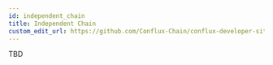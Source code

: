 ```yaml
---
id: independent_chain
title: Independent Chain
custom_edit_url: https://github.com/Conflux-Chain/conflux-developer-site/blob/master/docs/placeholder/en/run_an_independent_chain.md
---
```

TBD
